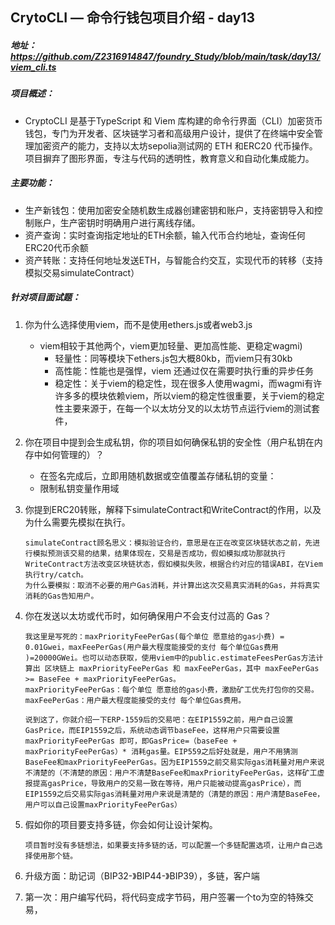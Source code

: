 

## CrytoCLI — 命令行钱包项目介绍 - day13

##### 地址：https://github.com/Z2316914847/foundry_Study/blob/main/task/day13/viem_cli.ts

##### 项目概述：

- CryptoCLI 是基于TypeScript 和 Viem 库构建的命令行界面（CLI）加密货币钱包，专门为开发者、区块链学习者和高级用户设计，提供了在终端中安全管理加密资产的能力，支持以太坊sepolia测试网的 ETH 和ERC20 代币操作。项目摒弃了图形界面，专注与代码的透明性，教育意义和自动化集成能力。

##### 主要功能：

- 生产新钱包：使用加密安全随机数生成器创建密钥和账户，支持密钥导入和控制账户，生产密钥时明确用户进行离线存储。
- 资产查询：实时查询指定地址的ETH余额，输入代币合约地址，查询任何ERC20代币余额
- 资产转账：支持任何地址发送ETH，与智能合约交互，实现代币的转移（支持模拟交易simulateContract）

##### 针对项目面试题：

1. 你为什么选择使用viem，而不是使用ethers.js或者web3.js

   - viem相较于其他两个，viem更加轻量、更加高性能、更稳定wagmi)
     - 轻量性：同等模块下ethers.js包大概80kb，而viem只有30kb
     - 高性能：性能也是强悍，viem 还通过仅在需要时执行重的异步任务
     - 稳定性：关于viem的稳定性，现在很多人使用wagmi，而wagmi有许许多多的模块依赖viem，所以viem的稳定性很重要，关于viem的稳定性主要来源于，在每一个以太坊分叉的以太坊节点运行viem的测试套件，

2. 你在项目中提到会生成私钥，你的项目如何确保私钥的安全性（用户私钥在内存中如何管理的）？

   - 在签名完成后，立即用随机数据或空值覆盖存储私钥的变量：
   - 限制私钥变量作用域

3. 你提到ERC20转账，解释下simulateContract和WriteContract的作用，以及为什么需要先模拟在执行。

   ```solidity
   simulateContract顾名思义：模拟验证合约，意思是在正在改变区块链状态之前，先进行模拟预测该交易的结果，结果体现在，交易是否成功，假如模拟成功那就执行WriteContract方法改变区块链状态，假如模拟失败，根据合约对应的错误ABI，在Viem执行try/catch。
   为什么要模拟：取消不必要的用户Gas消耗，并计算出这次交易真实消耗的Gas，并将真实消耗的Gas告知用户。
   ```

4. 你在发送以太坊或代币时，如何确保用户不会支付过高的 Gas？

   ```solidity
   我这里是写死的：maxPriorityFeePerGas(每个单位 愿意给的gas小费) = 0.01Gwei，maxFeePerGas(用户最大程度能接受的支付 每个单位Gas费用 )=20000GWei。也可以动态获取，使用viem中的public.estimateFeesPerGas方法计算出 区块链上 maxPriorityFeePerGas 和 maxFeePerGas，其中 maxFeePerGas >= BaseFee + maxPriorityFeePerGas。
   maxPriorityFeePerGas：每个单位 愿意给的gas小费，激励矿工优先打包你的交易。
   maxFeePerGas：用户最大程度能接受的支付 每个单位Gas费用。
   
   说到这了，你就介绍一下ERP-1559后的交易吧：在EIP1559之前，用户自己设置GasPrice，而EIP1559之后，系统动态调节baseFee，这样用户只需要设置 maxPriorityFeePerGas 即可，即GasPrice=（baseFee + maxPriorityFeePerGas）* 消耗gas量。EIP559之后好处就是，用户不用猜测BaseFee和maxPriorityFeePerGas。因为EIP1559之前交易实际gas消耗量对用户来说不清楚的（不清楚的原因：用户不清楚BaseFee和maxPriorityFeePerGas，这样矿工虚报提高gasPrice，导致用户的交易一致在等待，用户只能被动提高gasPrice），而EIP1559之后交易实际gas消耗量对用户来说是清楚的（清楚的原因：用户清楚BaseFee，用户可以自己设置maxPriorityFeePerGas）
   ```

5. 假如你的项目要支持多链，你会如何让设计架构。

   ```solidity
   项目暂时没有多链想法，如果要支持多链的话，可以配置一个多链配置选项，让用户自己选择使用那个链。
   ```

6. 升级方面：助记词（BIP32-》BIP44-》BIP39），多链，客户端

7. 第一次：用户编写代码，将代码变成字节码，用户签署一个to为空的特殊交易，

